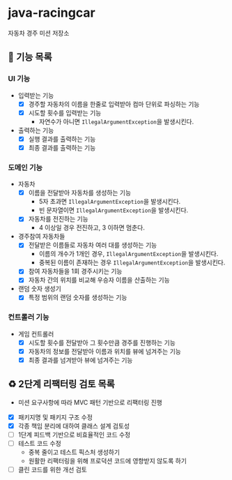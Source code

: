 # java-racingcar

자동차 경주 미션 저장소

## 📝 기능 목록

### UI 기능

- 입력받는 기능
    - [x] 경주할 자동차의 이름을 한줄로 입력받아 컴마 단위로 파싱하는 기능
    - [x] 시도할 횟수를 입력받는 기능
        - 자연수가 아니면 `IllegalArgumentException`을 발생시킨다.
- 출력하는 기능
    - [x] 실행 결과를 출력하는 기능
    - [x] 최종 결과를 출력하는 기능

### 도메인 기능

- 자동차
    - [x] 이름을 전달받아 자동차를 생성하는 기능
        - 5자 초과면 `IllegalArgumentException`을 발생시킨다.
        - 빈 문자열이면 `IllegalArgumentException`을 발생시킨다.
    - [x] 자동차를 전진하는 기능
        - 4 이상일 경우 전진하고, 3 이하면 멈춘다.
- 경주참여 자동차들
    - [x] 전달받은 이름들로 자동차 여러 대를 생성하는 기능
        - 이름의 개수가 1개인 경우, `IllegalArgumentException`을 발생시킨다.
        - 중복된 이름이 존재하는 경우 `IllegalArgumentException`을 발생시킨다.
    - [x] 참여 자동차들을 1회 경주시키는 기능
    - [x] 자동차 간의 위치를 비교해 우승자 이름을 산출하는 기능
- 랜덤 숫자 생성기
    - [x] 특정 범위의 랜덤 숫자를 생성하는 기능

### 컨트롤러 기능

- 게임 컨트롤러
    - [x] 시도할 횟수를 전달받아 그 횟수만큼 경주를 진행하는 기능
    - [x] 자동차의 정보를 전달받아 이름과 위치를 뷰에 넘겨주는 기능
    - [x] 최종 결과를 넘겨받아 뷰에 넘겨주는 기능

## ♻️ 2단계 리팩터링 검토 목록

- 미션 요구사항에 따라 MVC 패턴 기반으로 리팩터링 진행
- [x] 패키지명 및 패키지 구조 수정
- [x] 각종 책임 분리에 대하여 클래스 설계 검토성
- [ ] 1단계 피드백 기반으로 비효율적인 코드 수정
- [ ] 테스트 코드 수정
    - 중복 줄이고 테스트 픽스처 생성하기
    - 원활한 리팩터링을 위해 프로덕션 코드에 영향받지 않도록 하기
- [ ] 클린 코드를 위한 개선 검토
